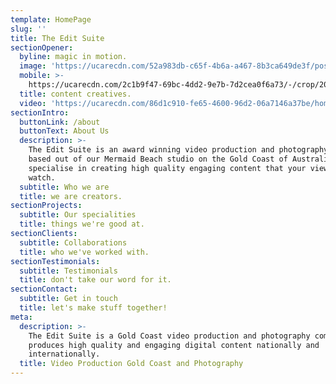 ```yaml
---
template: HomePage
slug: ''
title: The Edit Suite
sectionOpener:
  byline: magic in motion.
  image: 'https://ucarecdn.com/52a983db-c65f-4b6a-a467-8b3ca649de3f/poster_home.jpeg'
  mobile: >-
    https://ucarecdn.com/2c1b9f47-69bc-4dd2-9e7b-7d2cea0f6a73/-/crop/2058x1452/446,0/-/preview/
  title: content creatives.
  video: 'https://ucarecdn.com/86d1c910-fe65-4600-96d2-06a7146a37be/home_video.mp4'
sectionIntro:
  buttonLink: /about
  buttonText: About Us
  description: >-
    The Edit Suite is an award winning video production and photography company
    based out of our Mermaid Beach studio on the Gold Coast of Australia. We
    specialise in creating high quality engaging content that your viewers will
    watch.
  subtitle: Who we are
  title: we are creators.
sectionProjects:
  subtitle: Our specialities
  title: things we're good at.
sectionClients:
  subtitle: Collaborations
  title: who we've worked with.
sectionTestimonials:
  subtitle: Testimonials
  title: don't take our word for it.
sectionContact:
  subtitle: Get in touch
  title: let's make stuff together!
meta:
  description: >-
    The Edit Suite is a Gold Coast video production and photography company that
    produces high quality and engaging digital content nationally and
    internationally.
  title: Video Production Gold Coast and Photography
---
```

